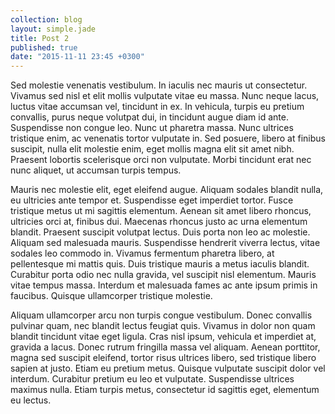 ```yaml
---
collection: blog
layout: simple.jade
title: Post 2
published: true
date: "2015-11-11 23:45 +0300"
---
```


Sed molestie venenatis vestibulum. In iaculis nec mauris ut consectetur. Vivamus sed nisl et elit mollis vulputate vitae eu massa. Nunc neque lacus, luctus vitae accumsan vel, tincidunt in ex. In vehicula, turpis eu pretium convallis, purus neque volutpat dui, in tincidunt augue diam id ante. Suspendisse non congue leo. Nunc ut pharetra massa. Nunc ultrices tristique enim, ac venenatis tortor vulputate in. Sed posuere, libero at finibus suscipit, nulla elit molestie enim, eget mollis magna elit sit amet nibh. Praesent lobortis scelerisque orci non vulputate. Morbi tincidunt erat nec nunc aliquet, ut accumsan turpis tempus.

<!-- more -->

Mauris nec molestie elit, eget eleifend augue. Aliquam sodales blandit nulla, eu ultricies ante tempor et. Suspendisse eget imperdiet tortor. Fusce tristique metus ut mi sagittis elementum. Aenean sit amet libero rhoncus, ultricies orci at, finibus dui. Maecenas rhoncus justo ac urna elementum blandit. Praesent suscipit volutpat lectus. Duis porta non leo ac molestie. Aliquam sed malesuada mauris. Suspendisse hendrerit viverra lectus, vitae sodales leo commodo in. Vivamus fermentum pharetra libero, at pellentesque mi mattis quis. Duis tristique mauris a metus iaculis blandit. Curabitur porta odio nec nulla gravida, vel suscipit nisl elementum. Mauris vitae tempus massa. Interdum et malesuada fames ac ante ipsum primis in faucibus. Quisque ullamcorper tristique molestie.

Aliquam ullamcorper arcu non turpis congue vestibulum. Donec convallis pulvinar quam, nec blandit lectus feugiat quis. Vivamus in dolor non quam blandit tincidunt vitae eget ligula. Cras nisl ipsum, vehicula et imperdiet at, gravida a lacus. Donec rutrum fringilla massa vel aliquam. Aenean porttitor, magna sed suscipit eleifend, tortor risus ultrices libero, sed tristique libero sapien at justo. Etiam eu pretium metus. Quisque vulputate suscipit dolor vel interdum. Curabitur pretium eu leo et vulputate. Suspendisse ultrices maximus nulla. Etiam turpis metus, consectetur id sagittis eget, elementum eu lectus.
